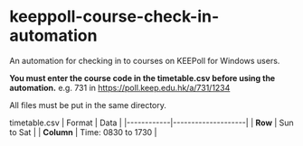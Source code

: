 # keeppoll-course-check-in-automation
An automation for checking in to courses on KEEPoll for Windows users.

**You must enter the course code in the timetable.csv before using the automation.**
e.g. 731 in https://poll.keep.edu.hk/a/731/1234

All files must be put in the same directory.

timetable.csv
| Format     | Data               |
|------------|--------------------|
| **Row**    | Sun to Sat         |
| **Column** | Time: 0830 to 1730 |
